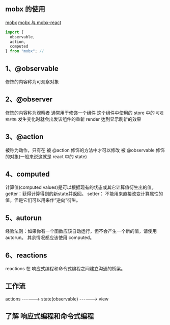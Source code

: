 ## mobx 的使用

[mobx](https://blog.csdn.net/weixin_34248023/article/details/88928046)
[mobx 与 mobx-react](https://blog.csdn.net/sinat_17775997/article/details/82765771)
```javascript
import {
  observable,
  action,
  computed
} from "mobx"; // 
```

##  1、@observable 
修饰的内容称为可观察对象

##  2、@observer 
修饰的内容称为观察者 通常用于修饰一个组件 这个组件中使用的 store 中的 `可观察对象` 发生变化时就会出发该组件的重新 render 达到显示刷新的效果

## 3、@action 
被称为动作，只有在 被 @action 修饰的方法中才可以修改 被 @observable 修饰的对象(一般来说这就是 react 中的 state)
## 4、computed

计算值(computed values)是可以根据现有的状态或其它计算值衍生出的值。
getter：获得计算得到的新state并返回。
setter： 不能用来直接改变计算属性的值，但是它们可以用来作“逆向”衍生。

## 5、autorun

经验法则：如果你有一个函数应该自动运行，但不会产生一个新的值，请使用autorun。 其余情况都应该使用 computed。

## 6、reactions
reactions 在 响应式编程和命令式编程之间建立沟通的桥梁。

## 工作流

actions ------> state(observable) ------> view

## 了解 响应式编程和命令式编程